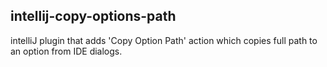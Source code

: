 ## intellij-copy-options-path

intelliJ plugin that adds 'Copy Option Path' action which copies full path to an option from IDE dialogs.
